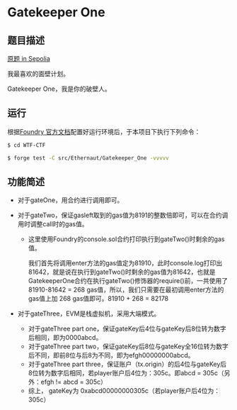 # Gatekeeper One

## 题目描述

[原题 in Sepolia](https://ethernaut.openzeppelin.com/level/0xb5858B8EDE0030e46C0Ac1aaAedea8Fb71EF423C)

我最喜欢的面壁计划。

Gatekeeper One，我是你的破壁人。

## 运行

根据[Foundry 官方文档](https://getfoundry.sh/)配置好运行环境后，于本项目下执行下列命令：

```sh
$ cd WTF-CTF

$ forge test -C src/Ethernaut/Gatekeeper_One -vvvvv
```

## 功能简述

- 对于gateOne，用合约进行调用即可。

- 对于gateTwo，保证gasleft取到的gas值为8191的整数倍即可，可以在合约调用时调整call时的gas值。

    - 这里使用Foundry的console.sol合约打印执行到gateTwo()时剩余的gas值。

        我们首先将调用enter方法的gas值定为81910，此时console.log打印出81642，就是说在执行到gateTwo()时剩余的gas值为81642，也就是GatekeeperOne合约在执行gateTwo()修饰器的require()前，一共使用了81910-81642 = 268 gas值，所以，我们只需要在最初调用enter方法的gas值上加 268 gas值即可。81910 +  268 = 82178

- 对于gateThree，EVM是栈虚拟机，采用大端模式。

    - 对于gateThree part one，保证gateKey后4位与gateKey后8位转为数字后相同，即为0000abcd。
    - 对于gateThree part two，保证gateKey后8位与gateKey全16位转为数字后不同，即前8位与后8为不同，即为efgh00000000abcd。
    - 对于gateThree part three，保证账户（tx.origin）的后4位与gateKey后8位转为数字后相同，若player账户后4位为：305c。即abcd = 305c（另外：efgh != abcd = 305c）
    - 综上， gateKey为 0xabcd00000000305c（若player账户后4位为：305c）